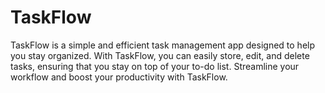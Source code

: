 <h1>TaskFlow</h1>

TaskFlow is a simple and efficient task management app designed to help you stay organized. With TaskFlow, you can easily store, edit, and delete tasks, ensuring that you stay on top of your to-do list. Streamline your workflow and boost your productivity with TaskFlow.
